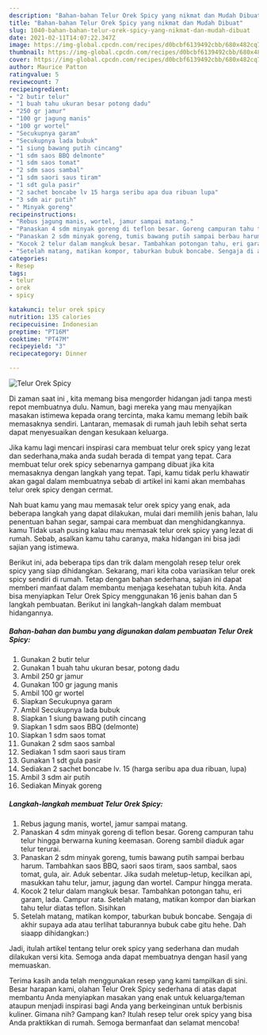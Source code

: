 ```yaml
---
description: "Bahan-bahan Telur Orek Spicy yang nikmat dan Mudah Dibuat"
title: "Bahan-bahan Telur Orek Spicy yang nikmat dan Mudah Dibuat"
slug: 1040-bahan-bahan-telur-orek-spicy-yang-nikmat-dan-mudah-dibuat
date: 2021-02-11T14:07:22.347Z
image: https://img-global.cpcdn.com/recipes/d0bcbf6139492cbb/680x482cq70/telur-orek-spicy-foto-resep-utama.jpg
thumbnail: https://img-global.cpcdn.com/recipes/d0bcbf6139492cbb/680x482cq70/telur-orek-spicy-foto-resep-utama.jpg
cover: https://img-global.cpcdn.com/recipes/d0bcbf6139492cbb/680x482cq70/telur-orek-spicy-foto-resep-utama.jpg
author: Maurice Patton
ratingvalue: 5
reviewcount: 7
recipeingredient:
- "2 butir telur"
- "1 buah tahu ukuran besar potong dadu"
- "250 gr jamur"
- "100 gr jagung manis"
- "100 gr wortel"
- "Secukupnya garam"
- "Secukupnya lada bubuk"
- "1 siung bawang putih cincang"
- "1 sdm saos BBQ delmonte"
- "1 sdm saos tomat"
- "2 sdm saos sambal"
- "1 sdm saori saus tiram"
- "1 sdt gula pasir"
- "2 sachet boncabe lv 15 harga seribu apa dua ribuan lupa"
- "3 sdm air putih"
- " Minyak goreng"
recipeinstructions:
- "Rebus jagung manis, wortel, jamur sampai matang."
- "Panaskan 4 sdm minyak goreng di teflon besar. Goreng campuran tahu telur hingga berwarna kuning keemasan. Goreng sambil diaduk agar telur terurai."
- "Panaskan 2 sdm minyak goreng, tumis bawang putih sampai berbau harum. Tambahkan saos BBQ, saori saos tiram, saos sambal, saos tomat, gula, air. Aduk sebentar. Jika sudah meletup-letup, kecilkan api, masukkan tahu telur, jamur, jagung dan wortel. Campur hingga merata."
- "Kocok 2 telur dalam mangkuk besar. Tambahkan potongan tahu, eri garam, lada. Campur rata. Setelah matang, matikan kompor dan biarkan tahu telur diatas teflon. Sisihkan"
- "Setelah matang, matikan kompor, taburkan bubuk boncabe. Sengaja di akhir supaya ada atau terlihat taburannya bubuk cabe gitu hehe. Dah siaapp dihidangkan:)"
categories:
- Resep
tags:
- telur
- orek
- spicy

katakunci: telur orek spicy 
nutrition: 135 calories
recipecuisine: Indonesian
preptime: "PT16M"
cooktime: "PT47M"
recipeyield: "3"
recipecategory: Dinner

---
```



![Telur Orek Spicy](https://img-global.cpcdn.com/recipes/d0bcbf6139492cbb/680x482cq70/telur-orek-spicy-foto-resep-utama.jpg)

Di zaman  saat ini , kita memang bisa mengorder hidangan jadi tanpa mesti repot membuatnya dulu. Namun, bagi mereka yang mau menyajikan masakan istimewa kepada orang tercinta, maka kamu memang lebih baik memasaknya sendiri. Lantaran, memasak di rumah jauh lebih sehat serta dapat menyesuaikan dengan kesukaan keluarga.

Jika kamu lagi mencari inspirasi cara membuat telur orek spicy yang lezat dan sederhana,maka anda sudah berada di tempat yang tepat. Cara membuat telur orek spicy  sebenarnya gampang dibuat jika kita memasaknya dengan langkah yang tepat. Tapi, kamu tidak perlu khawatir akan gagal dalam membuatnya 
sebab di artikel ini kami akan membahas telur orek spicy dengan cermat.  



Nah buat kamu yang mau memasak telur orek spicy yang enak, ada beberapa langkah yang dapat dilakukan, mulai dari memilih jenis bahan, lalu penentuan bahan segar, sampai cara membuat dan menghidangkannya. kamu Tidak usah pusing kalau mau memasak telur orek spicy yang lezat di rumah. Sebab, asalkan kamu  tahu caranya, maka hidangan ini bisa jadi sajian yang istimewa.

Berikut ini, ada beberapa tips dan trik dalam mengolah resep telur orek spicy yang siap dihidangkan. Sekarang, mari kita coba variasikan telur orek spicy sendiri di rumah. Tetap dengan bahan sederhana, sajian ini dapat memberi manfaat dalam membantu menjaga kesehatan tubuh kita. Anda bisa menyiapkan Telur Orek Spicy menggunakan 16 jenis bahan dan 5 langkah pembuatan. Berikut ini langkah-langkah dalam membuat hidangannya.

<!--inarticleads1-->

##### Bahan-bahan dan bumbu yang digunakan dalam pembuatan Telur Orek Spicy:

1. Gunakan 2 butir telur
1. Gunakan 1 buah tahu ukuran besar, potong dadu
1. Ambil 250 gr jamur
1. Gunakan 100 gr jagung manis
1. Ambil 100 gr wortel
1. Siapkan Secukupnya garam
1. Ambil Secukupnya lada bubuk
1. Siapkan 1 siung bawang putih cincang
1. Siapkan 1 sdm saos BBQ (delmonte)
1. Siapkan 1 sdm saos tomat
1. Gunakan 2 sdm saos sambal
1. Sediakan 1 sdm saori saus tiram
1. Gunakan 1 sdt gula pasir
1. Sediakan 2 sachet boncabe lv. 15 (harga seribu apa dua ribuan, lupa)
1. Ambil 3 sdm air putih
1. Sediakan  Minyak goreng




<!--inarticleads2-->

##### Langkah-langkah membuat Telur Orek Spicy:

1. Rebus jagung manis, wortel, jamur sampai matang.
1. Panaskan 4 sdm minyak goreng di teflon besar. Goreng campuran tahu telur hingga berwarna kuning keemasan. Goreng sambil diaduk agar telur terurai.
1. Panaskan 2 sdm minyak goreng, tumis bawang putih sampai berbau harum. Tambahkan saos BBQ, saori saos tiram, saos sambal, saos tomat, gula, air. Aduk sebentar. Jika sudah meletup-letup, kecilkan api, masukkan tahu telur, jamur, jagung dan wortel. Campur hingga merata.
1. Kocok 2 telur dalam mangkuk besar. Tambahkan potongan tahu, eri garam, lada. Campur rata. Setelah matang, matikan kompor dan biarkan tahu telur diatas teflon. Sisihkan
1. Setelah matang, matikan kompor, taburkan bubuk boncabe. Sengaja di akhir supaya ada atau terlihat taburannya bubuk cabe gitu hehe. Dah siaapp dihidangkan:)




Jadi, itulah artikel tentang  telur orek spicy  yang sederhana dan mudah dilakukan versi kita. Semoga anda dapat membuatnya dengan hasil yang memuaskan. 

Terima kasih anda telah menggunakan resep yang kami tampilkan di sini. Besar harapan kami, olahan  Telur Orek Spicy sederhana di atas dapat membantu Anda menyiapkan masakan yang enak untuk keluarga/teman ataupun menjadi inspirasi bagi Anda yang berkeinginan untuk berbisnis kuliner. Gimana nih? Gampang kan? Itulah resep telur orek spicy yang bisa Anda praktikkan di rumah. Semoga bermanfaat dan selamat mencoba!

